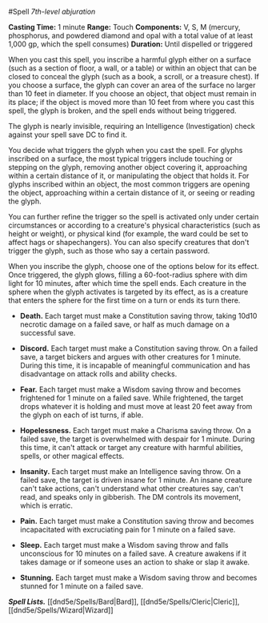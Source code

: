 #Spell
*7th-level abjuration*

**Casting Time:** 1 minute
**Range:** Touch
**Components:** V, S, M (mercury, phosphorus, and powdered diamond and opal with a total value of at least 1,000 gp, which the spell consumes)
**Duration:** Until dispelled or triggered

When you cast this spell, you inscribe a harmful glyph either on a surface (such as a section of floor, a wall, or a table) or within an object that can be closed to conceal the glyph (such as a book, a scroll, or a treasure chest). If you choose a surface, the glyph can cover an area of the surface no larger than 10 feet in diameter. If you choose an object, that object must remain in its place; if the object is moved more than 10 feet from where you cast this spell, the glyph is broken, and the spell ends without being triggered.

The glyph is nearly invisible, requiring an Intelligence (Investigation) check against your spell save DC to find it.

You decide what triggers the glyph when you cast the spell. For glyphs inscribed on a surface, the most typical triggers include touching or stepping on the glyph, removing another object covering it, approaching within a certain distance of it, or manipulating the object that holds it. For glyphs inscribed within an object, the most common triggers are opening the object, approaching within a certain distance of it, or seeing or reading the glyph.

You can further refine the trigger so the spell is activated only under certain circumstances or according to a creature's physical characteristics (such as height or weight), or physical kind (for example, the ward could be set to affect hags or shapechangers). You can also specify creatures that don't trigger the glyph, such as those who say a certain password.

When you inscribe the glyph, choose one of the options below for its effect. Once triggered, the glyph glows, filling a 60-foot-radius sphere with dim light for 10 minutes, after which time the spell ends. Each creature in the sphere when the glyph activates is targeted by its effect, as is a creature that enters the sphere for the first time on a turn or ends its turn there.

- **Death.** Each target must make a Constitution saving throw, taking 10d10 necrotic damage on a failed save, or half as much damage on a successful save.

- **Discord.** Each target must make a Constitution saving throw. On a failed save, a target bickers and argues with other creatures for 1 minute. During this time, it is incapable of meaningful communication and has disadvantage on attack rolls and ability checks.

- **Fear.** Each target must make a Wisdom saving throw and becomes frightened for 1 minute on a failed save. While frightened, the target drops whatever it is holding and must move at least 20 feet away from the glyph on each of ist turns, if able.

- **Hopelessness.** Each target must make a Charisma saving throw. On a failed save, the target is overwhelmed with despair for 1 minute. During this time, it can't attack or target any creature with harmful abilities, spells, or other magical effects.

- **Insanity.** Each target must make an Intelligence saving throw. On a failed save, the target is driven insane for 1 minute. An insane creature can't take actions, can't understand what other creatures say, can't read, and speaks only in gibberish. The DM controls its movement, which is erratic.

- **Pain.** Each target must make a Constitution saving throw and becomes incapacitated with excruciating pain for 1 minute on a failed save.

- **Sleep.** Each target must make a Wisdom saving throw and falls unconscious for 10 minutes on a failed save. A creature awakens if it takes damage or if someone uses an action to shake or slap it awake.

- **Stunning.** Each target must make a Wisdom saving throw and becomes stunned for 1 minute on a failed save.

***Spell Lists.*** [[dnd5e/Spells/Bard\|Bard]], [[dnd5e/Spells/Cleric\|Cleric]], [[dnd5e/Spells/Wizard\|Wizard]]